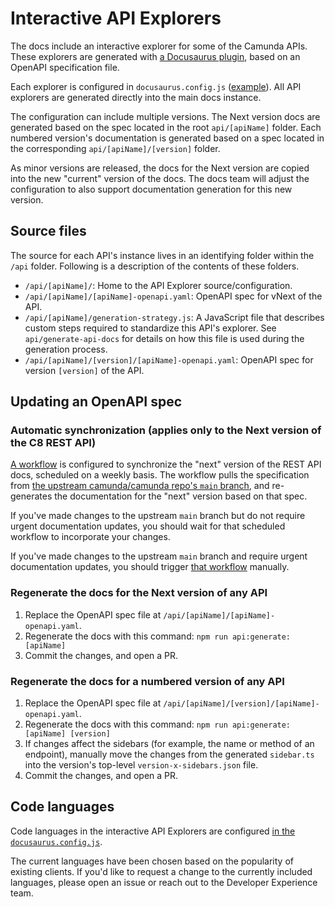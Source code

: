 # Interactive API Explorers

The docs include an interactive explorer for some of the Camunda APIs. These explorers are generated with [a Docusaurus plugin](https://github.com/PaloAltoNetworks/docusaurus-openapi-docs/), based on an OpenAPI specification file.

Each explorer is configured in `docusaurus.config.js` ([example](https://github.com/camunda/camunda-docs/blob/708bc4dbc6a8a2aeae324ab86ff4e59cc74c59fa/docusaurus.config.js#L193-L219)). All API explorers are generated directly into the main docs instance.

The configuration can include multiple versions. The Next version docs are generated based on the spec located in the root `api/[apiName]` folder. Each numbered version's documentation is generated based on a spec located in the corresponding `api/[apiName]/[version]` folder.

As minor versions are released, the docs for the Next version are copied into the new "current" version of the docs. The docs team will adjust the configuration to also support documentation generation for this new version.

## Source files

The source for each API's instance lives in an identifying folder within the `/api` folder. Following is a description of the contents of these folders.

- `/api/[apiName]/`: Home to the API Explorer source/configuration.
- `/api/[apiName]/[apiName]-openapi.yaml`: OpenAPI spec for vNext of the API.
- `/api/[apiName]/generation-strategy.js`: A JavaScript file that describes custom steps required to standardize this API's explorer.
  See `api/generate-api-docs` for details on how this file is used during the generation process.
- `/api/[apiName]/[version]/[apiName]-openapi.yaml`: OpenAPI spec for version `[version]` of the API.

## Updating an OpenAPI spec

### Automatic synchronization (applies only to the Next version of the C8 REST API)

[A workflow](https://github.com/camunda/camunda-docs/actions/workflows/sync-rest-api-docs.yaml) is configured to synchronize the "next" version of the REST API docs, scheduled on a weekly basis. The workflow pulls the specification from [the upstream camunda/camunda repo's `main` branch](https://github.com/camunda/camunda/blob/main/zeebe/gateway-protocol/src/main/proto/rest-api.yaml), and re-generates the documentation for the "next" version based on that spec.

If you've made changes to the upstream `main` branch but do not require urgent documentation updates, you should wait for that scheduled workflow to incorporate your changes.

If you've made changes to the upstream `main` branch and require urgent documentation updates, you should trigger [that workflow](https://github.com/camunda/camunda-docs/actions/workflows/sync-rest-api-docs.yaml) manually.

### Regenerate the docs for the Next version of any API

1. Replace the OpenAPI spec file at `/api/[apiName]/[apiName]-openapi.yaml`.
2. Regenerate the docs with this command:
   `npm run api:generate:[apiName]`
3. Commit the changes, and open a PR.

### Regenerate the docs for a numbered version of any API

1. Replace the OpenAPI spec file at `/api/[apiName]/[version]/[apiName]-openapi.yaml`.
2. Regenerate the docs with this command:
   `npm run api:generate:[apiName] [version]`
3. If changes affect the sidebars (for example, the name or method of an endpoint), manually move the changes from the generated `sidebar.ts` into the version's top-level `version-x-sidebars.json` file.
4. Commit the changes, and open a PR.

## Code languages

Code languages in the interactive API Explorers are configured [in the `docusaurus.config.js`](https://github.com/camunda/camunda-docs/blob/511cf0c26b93bb3076834d87a216609bd8f28548/docusaurus.config.js#L274).

The current languages have been chosen based on the popularity of existing clients. If you'd like to request a change to the currently included languages, please open an issue or reach out to the Developer Experience team.
